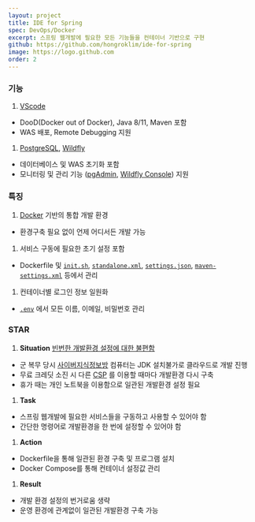 ```yaml
---
layout: project
title: IDE for Spring
spec: DevOps/Docker
excerpt: 스프링 웹개발에 필요한 모든 기능들을 컨테이너 기반으로 구현
github: https://github.com/hongroklim/ide-for-spring
image: https://logo.github.com
order: 2
---
```


### 기능

1. [VScode](https://hub.docker.com/r/codercom/code-server)
  * DooD(Docker out of Docker), Java 8/11, Maven 포함
  * WAS 배포, Remote Debugging 지원
1. [PostgreSQL](https://hub.docker.com/_/postgres), [Wildfly](https://hub.docker.com/r/jboss/wildfly)
  * 데이터베이스 및 WAS 초기화 포함
  * 모니터링 및 관리 기능 ([pgAdmin](https://hub.docker.com/r/dpage/pgadmin4),
  [Wildfly Console](https://docs.wildfly.org/17/Admin_Guide.html#web-management-interface)) 지원

### 특징

1. [Docker](https://www.docker.com) 기반의 통합 개발 환경
  * 환경구축 필요 없이 언제 어디서든 개발 가능
1. 서비스 구동에 필요한 초기 설정 포함
  * Dockerfile 및 [`init.sh`](https://github.com/hongroklim/ide-for-spring/blob/master/psql/init.sh),
  [`standalone.xml`](https://github.com/hongroklim/ide-for-spring/blob/master/wildfly/standalone.xml),
  [`settings.json`](https://github.com/hongroklim/ide-for-spring/blob/master/cdr/data/User/settings.json),
  [`maven-settings.xml`](https://github.com/hongroklim/ide-for-spring/blob/master/cdr/maven-settings.xml) 등에서 관리
1. 컨테이너별 로그인 정보 일원화
  * [`.env`](https://github.com/hongroklim/ide-for-spring/blob/master/.env) 에서 모든 이름, 이메일, 비밀번호 관리

### STAR

1. **Situation** <u>빈번한 개발환경 설정에 대한 불편함</u>
  * 군 복무 당시 [사이버지식정보방](https://www.law.go.kr/LSW/admRulInfoP.do?admRulSeq=2000000016242)
  컴퓨터는 JDK 설치불가로 클라우드로 개발 진행
  * 무료 크레딧 소진 시 다른 [CSP](https://en.wikipedia.org/wiki/Category:Cloud_computing_providers)
  를 이용할 때마다 개발환경 다시 구축
  * 휴가 때는 개인 노트북을 이용함으로 일관된 개발환경 설정 필요
1. **Task**
  * 스프링 웹개발에 필요한 서비스들을 구동하고 사용할 수 있어야 함
  * 간단한 명령어로 개발환경을 한 번에 설정할 수 있어야 함
1. **Action**
  * Dockerfile을 통해 일관된 환경 구축 및 프로그램 설치
  * Docker Compose를 통해 컨테이너 설정값 관리
1. **Result**
  * 개발 환경 설정의 번거로움 생략
  * 운영 환경에 관계없이 일관된 개발환경 구축 가능
